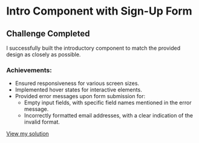 # Intro Component with Sign-Up Form

## Challenge Completed

I successfully built the introductory component to match the provided design as closely as possible.

### Achievements:

- Ensured responsiveness for various screen sizes.
- Implemented hover states for interactive elements.
- Provided error messages upon form submission for:
  - Empty input fields, with specific field names mentioned in the error message.
  - Incorrectly formatted email addresses, with a clear indication of the invalid format.

[View my solution](https://matbac85.github.io/intro-component-with-signup-form/)
